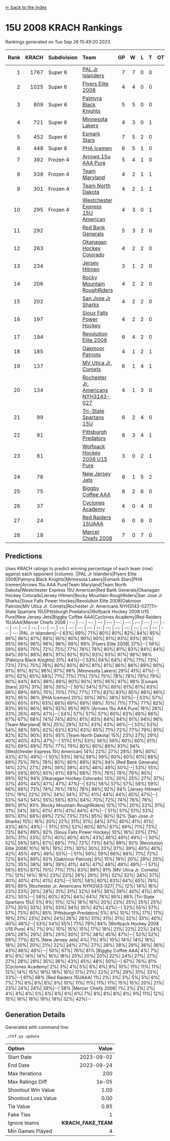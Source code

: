 [<- back to the index](readme.md)
# 15U 2008 KRACH Rankings
Rankings generated on Tue Sep 26 15:49:20 2023.

Rank|KRACH|Subdivision|Team|GP|W|L|T|OTW|OTL|SoS|Exp Wins|Win Diff
---:|---:|:---|:---|---:|---:|---:|---:|---:|---:|---:|---:|---:
1|1767|Super 6|[PAL Jr Islanders](https://gamesheetstats.com/seasons/3664/teams/141018/schedule)|7|7|0|0|1|0|197|7.8|-0.0
2|1025|Super 6|[Flyers Elite 2008](https://gamesheetstats.com/seasons/3664/teams/141014/schedule)|4|4|0|0|0|0|190|4.9|0.0
3|809|Super 6|[Palmyra Black Knights](https://gamesheetstats.com/seasons/3664/teams/141025/schedule)|5|5|0|0|0|0|119|5.9|0.0
4|721|Super 6|[Minnesota Lakers](https://gamesheetstats.com/seasons/3664/teams/141031/schedule)|4|3|0|1|0|0|262|4.7|0.0
5|452|Super 6|[Esmark Stars](https://gamesheetstats.com/seasons/3664/teams/141024/schedule)|7|5|2|0|0|0|391|5.8|-0.0
6|448|Super 6|[PHA Icemen](https://gamesheetstats.com/seasons/3664/teams/141028/schedule)|6|5|1|0|0|0|226|5.9|0.0
7|392|Frozen 4|[Arrows 15u AAA Pure](https://gamesheetstats.com/seasons/3664/teams/141020/schedule)|5|4|1|0|0|0|153|4.9|0.0
8|338|Frozen 4|[Team Maryland](https://gamesheetstats.com/seasons/3664/teams/141029/schedule)|4|2|1|1|0|0|276|3.7|0.0
9|301|Frozen 4|[Team North Dakota](https://gamesheetstats.com/seasons/3664/teams/141033/schedule)|4|2|1|1|0|0|289|3.7|0.0
10|295|Frozen 4|[Westchester Express 15U American](https://gamesheetstats.com/seasons/3664/teams/141023/schedule)|4|3|0|1|0|0|105|4.7|0.0
11|292||[Red Bank Generals](https://gamesheetstats.com/seasons/3664/teams/141017/schedule)|5|3|2|0|0|0|292|3.9|0.0
12|263||[Okanagan Hockey Colorado](https://gamesheetstats.com/seasons/3664/teams/141032/schedule)|4|2|2|0|0|0|321|2.9|0.0
13|234||[Jersey Hitmen](https://gamesheetstats.com/seasons/3664/teams/141013/schedule)|3|1|2|0|0|0|958|1.8|-0.0
14|206||[Rocky Mountain RoughRiders](https://gamesheetstats.com/seasons/3664/teams/144341/schedule)|4|2|2|0|0|0|276|2.9|0.0
15|202||[San Jose Jr Sharks](https://gamesheetstats.com/seasons/3664/teams/141038/schedule)|4|2|2|0|0|0|507|2.8|-0.0
16|197||[Sioux Falls Power Hockey](https://gamesheetstats.com/seasons/3664/teams/141030/schedule)|4|2|2|0|0|0|217|2.9|0.0
17|194||[Revolution Elite 2008](https://gamesheetstats.com/seasons/3664/teams/141026/schedule)|6|4|2|0|2|0|146|4.9|0.0
18|185||[Oakmoor Patriots](https://gamesheetstats.com/seasons/3664/teams/141034/schedule)|4|1|2|1|0|0|262|2.7|0.0
19|137||[MV Utica Jr. Comets](https://gamesheetstats.com/seasons/3664/teams/141021/schedule)|6|1|4|1|0|0|308|2.7|0.0
20|134||[Rochester Jr. Americans NYH3143-027](https://gamesheetstats.com/seasons/3664/teams/141036/schedule)|4|1|3|0|0|0|657|1.8|-0.0
21|99||[Tri-State Spartans 15U](https://gamesheetstats.com/seasons/3664/teams/144342/schedule)|6|2|4|0|0|0|236|2.8|-0.0
22|91||[Pittsburgh Predators](https://gamesheetstats.com/seasons/3664/teams/141027/schedule)|8|3|4|1|0|1|340|4.7|0.0
23|81||[Wolfpack Hockey 2008 U15 Pure](https://gamesheetstats.com/seasons/3664/teams/141015/schedule)|3|0|2|1|0|2|560|1.7|0.0
24|76||[New Jersey Jets](https://gamesheetstats.com/seasons/3664/teams/141016/schedule)|8|1|5|2|0|0|265|3.6|0.0
25|75||[Biggby Coffee AAA](https://gamesheetstats.com/seasons/3664/teams/144340/schedule)|8|2|6|0|1|0|314|2.9|0.0
26|37||[Cyclones Academy](https://gamesheetstats.com/seasons/3664/teams/141005/schedule)|4|0|4|0|0|1|537|0.9|0.0
27|24||[Red Raiders 15UAAA](https://gamesheetstats.com/seasons/3664/teams/141022/schedule)|6|0|6|0|0|0|267|0.9|0.0
28|18||[Mercer Chiefs 2008](https://gamesheetstats.com/seasons/3664/teams/141012/schedule)|7|0|7|0|0|0|310|0.9|0.0

## Predictions
Uses KRACH ratings to predict winning percentage of each team (row) against each opponent (column).
||PAL Jr Islanders|Flyers Elite 2008|Palmyra Black Knights|Minnesota Lakers|Esmark Stars|PHA Icemen|Arrows 15u AAA Pure|Team Maryland|Team North Dakota|Westchester Express 15U American|Red Bank Generals|Okanagan Hockey Colorado|Jersey Hitmen|Rocky Mountain RoughRiders|San Jose Jr Sharks|Sioux Falls Power Hockey|Revolution Elite 2008|Oakmoor Patriots|MV Utica Jr. Comets|Rochester Jr. Americans NYH3143-027|Tri-State Spartans 15U|Pittsburgh Predators|Wolfpack Hockey 2008 U15 Pure|New Jersey Jets|Biggby Coffee AAA|Cyclones Academy|Red Raiders 15UAAA|Mercer Chiefs 2008
| --: | --: | --: | --: | --: | --: | --: | --: | --: | --: | --: | --: | --: | --: | --: | --: | --: | --: | --: | --: | --: | --: | --: | --: | --: | --: | --: | --: | --: 
|PAL Jr Islanders|--| 63%| 69%| 71%| 80%| 80%| 82%| 84%| 85%| 86%| 86%| 87%| 88%| 90%| 90%| 90%| 90%| 91%| 93%| 93%| 95%| 95%| 96%| 96%| 96%| 98%| 99%| 99%
|Flyers Elite 2008| 37%|--| 56%| 59%| 69%| 70%| 72%| 75%| 77%| 78%| 78%| 80%| 81%| 83%| 84%| 84%| 84%| 85%| 88%| 88%| 91%| 92%| 93%| 93%| 93%| 97%| 98%| 98%
|Palmyra Black Knights| 31%| 44%|--| 53%| 64%| 64%| 67%| 71%| 73%| 73%| 73%| 75%| 78%| 80%| 80%| 80%| 81%| 81%| 86%| 86%| 89%| 90%| 91%| 91%| 92%| 96%| 97%| 98%
|Minnesota Lakers| 29%| 41%| 47%|--| 61%| 62%| 65%| 68%| 71%| 71%| 71%| 73%| 75%| 78%| 78%| 79%| 79%| 80%| 84%| 84%| 88%| 89%| 90%| 90%| 91%| 95%| 97%| 98%
|Esmark Stars| 20%| 31%| 36%| 39%|--| 50%| 54%| 57%| 60%| 61%| 61%| 63%| 66%| 69%| 69%| 70%| 70%| 71%| 77%| 77%| 82%| 83%| 85%| 86%| 86%| 92%| 95%| 96%
|PHA Icemen| 20%| 30%| 36%| 38%| 50%|--| 53%| 57%| 60%| 60%| 61%| 63%| 66%| 69%| 69%| 69%| 70%| 71%| 77%| 77%| 82%| 83%| 85%| 86%| 86%| 92%| 95%| 96%
|Arrows 15u AAA Pure| 18%| 28%| 33%| 35%| 46%| 47%|--| 54%| 57%| 57%| 57%| 60%| 63%| 66%| 66%| 67%| 67%| 68%| 74%| 74%| 80%| 81%| 83%| 84%| 84%| 91%| 94%| 96%
|Team Maryland| 16%| 25%| 29%| 32%| 43%| 43%| 46%|--| 53%| 53%| 54%| 56%| 59%| 62%| 63%| 63%| 63%| 65%| 71%| 72%| 77%| 79%| 81%| 82%| 82%| 90%| 93%| 95%
|Team North Dakota| 15%| 23%| 27%| 29%| 40%| 40%| 43%| 47%|--| 51%| 51%| 53%| 56%| 59%| 60%| 60%| 61%| 62%| 69%| 69%| 75%| 77%| 79%| 80%| 80%| 89%| 93%| 94%
|Westchester Express 15U American| 14%| 22%| 27%| 29%| 39%| 40%| 43%| 47%| 49%|--| 50%| 53%| 56%| 59%| 59%| 60%| 60%| 61%| 68%| 69%| 75%| 76%| 78%| 80%| 80%| 89%| 92%| 94%
|Red Bank Generals| 14%| 22%| 27%| 29%| 39%| 39%| 43%| 46%| 49%| 50%|--| 53%| 55%| 59%| 59%| 60%| 60%| 61%| 68%| 68%| 75%| 76%| 78%| 79%| 80%| 89%| 92%| 94%
|Okanagan Hockey Colorado| 13%| 20%| 25%| 27%| 37%| 37%| 40%| 44%| 47%| 47%| 47%|--| 53%| 56%| 57%| 57%| 58%| 59%| 66%| 66%| 73%| 74%| 76%| 78%| 78%| 88%| 92%| 94%
|Jersey Hitmen| 12%| 19%| 22%| 25%| 34%| 34%| 37%| 41%| 44%| 44%| 45%| 47%|--| 53%| 54%| 54%| 55%| 56%| 63%| 64%| 70%| 72%| 74%| 76%| 76%| 86%| 91%| 93%
|Rocky Mountain RoughRiders| 10%| 17%| 20%| 22%| 31%| 31%| 34%| 38%| 41%| 41%| 41%| 44%| 47%|--| 51%| 51%| 51%| 53%| 60%| 61%| 68%| 69%| 72%| 73%| 73%| 85%| 90%| 92%
|San Jose Jr Sharks| 10%| 16%| 20%| 22%| 31%| 31%| 34%| 37%| 40%| 41%| 41%| 43%| 46%| 49%|--| 51%| 51%| 52%| 60%| 60%| 67%| 69%| 71%| 73%| 73%| 84%| 89%| 92%
|Sioux Falls Power Hockey| 10%| 16%| 20%| 21%| 30%| 31%| 33%| 37%| 40%| 40%| 40%| 43%| 46%| 49%| 49%|--| 50%| 52%| 59%| 59%| 67%| 69%| 71%| 72%| 73%| 84%| 89%| 92%
|Revolution Elite 2008| 10%| 16%| 19%| 21%| 30%| 30%| 33%| 37%| 39%| 40%| 40%| 42%| 45%| 49%| 49%| 50%|--| 51%| 59%| 59%| 66%| 68%| 71%| 72%| 72%| 84%| 89%| 92%
|Oakmoor Patriots|  9%| 15%| 19%| 20%| 29%| 29%| 32%| 35%| 38%| 39%| 39%| 41%| 44%| 47%| 48%| 48%| 49%|--| 57%| 58%| 65%| 67%| 70%| 71%| 71%| 83%| 89%| 91%
|MV Utica Jr. Comets|  7%| 12%| 14%| 16%| 23%| 23%| 26%| 29%| 31%| 32%| 32%| 34%| 37%| 40%| 40%| 41%| 41%| 43%|--| 50%| 58%| 60%| 63%| 64%| 65%| 79%| 85%| 89%
|Rochester Jr. Americans NYH3143-027|  7%| 12%| 14%| 16%| 23%| 23%| 26%| 28%| 31%| 31%| 32%| 34%| 36%| 39%| 40%| 41%| 41%| 42%| 50%|--| 58%| 60%| 62%| 64%| 64%| 78%| 85%| 88%
|Tri-State Spartans 15U|  5%|  9%| 11%| 12%| 18%| 18%| 20%| 23%| 25%| 25%| 25%| 27%| 30%| 32%| 33%| 33%| 34%| 35%| 42%| 42%|--| 52%| 55%| 57%| 57%| 73%| 80%| 85%
|Pittsburgh Predators|  5%|  8%| 10%| 11%| 17%| 17%| 19%| 21%| 23%| 24%| 24%| 26%| 28%| 31%| 31%| 31%| 32%| 33%| 40%| 40%| 48%|--| 53%| 54%| 55%| 71%| 79%| 84%
|Wolfpack Hockey 2008 U15 Pure|  4%|  7%|  9%| 10%| 15%| 15%| 17%| 19%| 21%| 22%| 22%| 24%| 26%| 28%| 29%| 29%| 29%| 30%| 37%| 38%| 45%| 47%|--| 52%| 52%| 69%| 77%| 82%
|New Jersey Jets|  4%|  7%|  9%| 10%| 14%| 14%| 16%| 18%| 20%| 20%| 21%| 22%| 24%| 27%| 27%| 28%| 28%| 29%| 36%| 36%| 43%| 46%| 48%|--| 50%| 67%| 76%| 81%
|Biggby Coffee AAA|  4%|  7%|  8%|  9%| 14%| 14%| 16%| 18%| 20%| 20%| 20%| 22%| 24%| 27%| 27%| 27%| 28%| 29%| 35%| 36%| 43%| 45%| 48%| 50%|--| 67%| 76%| 81%
|Cyclones Academy|  2%|  3%|  4%|  5%|  8%|  8%|  9%| 10%| 11%| 11%| 11%| 12%| 14%| 15%| 16%| 16%| 16%| 17%| 21%| 22%| 27%| 29%| 31%| 33%| 33%|--| 61%| 68%
|Red Raiders 15UAAA|  1%|  2%|  3%|  3%|  5%|  5%|  6%|  7%|  7%|  8%|  8%|  8%|  9%| 10%| 11%| 11%| 11%| 11%| 15%| 15%| 20%| 21%| 23%| 24%| 24%| 39%|--| 58%
|Mercer Chiefs 2008|  1%|  2%|  2%|  2%|  4%|  4%|  4%|  5%|  6%|  6%|  6%|  6%|  7%|  8%|  8%|  8%|  8%|  9%| 11%| 12%| 15%| 16%| 18%| 19%| 19%| 32%| 42%|--

## Generation Details

Generated with command line:
```
./thf.py update
```

| Option | Value |
| :----- | ----: |
| Start Date | 2023-09-02 |
| End Date | 2023-09-24 |
| Max Iterations | 200 |
| Max Ratings Diff | 1e-05 |
| Shootout Win Value | 1.00 |
| Shootout Loss Value | 0.00 |
| Tie Value | 0.85 |
| Fake Ties | 1 |
| Ignore teams | __KRACH_FAKE_TEAM__ |
| Min Games Played | 4 |

